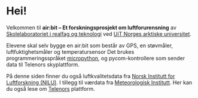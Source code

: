 
# Hei!

Velkommen til **air:bit &ndash; Et forskningsprosjekt om luftforurensning**  av [Skolelaboratoriet i realfag og teknologi](https://uit.no/skolelab) ved [UiT Norges arktiske universitet](https://uit.no).

Elevene skal selv bygge en air:bit som består av GPS, en støvmåler, luftfuktighetsmåler og temperatursensor
Det brukes programmeringsspråket [micropython](https://micropython.org/), og pycom-kontrollere som sender data til Telenors skyplattform.

 På denne siden finner du også luftkvalitetsdata fra [Norsk Institutt for Luftforskning (NILU)](https://www.nilu.no/). I tillegg til værdata fra [Meteorologisk Institutt](https://met.no/). Her kan du også lese om [Telenors](https://startiot.telenor.com/) plattform.
